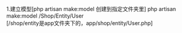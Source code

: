 1.建立模型[php artisan make:model 创建到指定文件夹里]
	php artisan make:model /Shop/Entity/User  
	[/shop/entity是app文件夹下的，app/shop/entity/User.php]